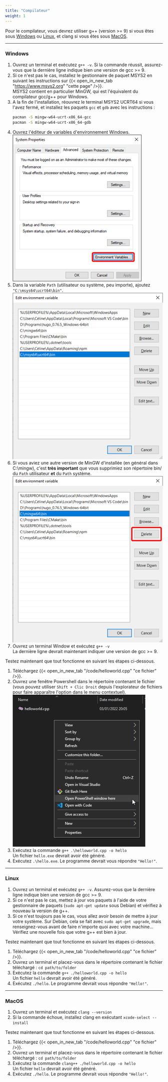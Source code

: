 ```yaml
---
title: "Compilateur"
weight: 1
---
```


Pour le compilateur, vous devrez utiliser g++ (version >= 9) si vous êtes sous [Windows](#windows) ou [Linux](#linux), et clang si vous êtes sous [MacOS](#macos).

---

### Windows

1. Ouvrez un terminal et exécutez `g++ -v`.
Si la commande réussit, assurez-vous que la dernière ligne indique bien une version de gcc >= 9.
2. Si ce n'est pas le cas, installez le gestionnaire de paquet MSYS2 en suivant les instructions sur {{< open_in_new_tab "https://www.msys2.org" "cette page" />}}.\
MSYS2 contient en particulier MinGW, qui est l'équivalent du compilateur gcc/g++ pour Windows.  
3. A la fin de l'installation, réouvrez le terminal MSYS2 UCRT64 si vous l'avez fermé, et installez les paquets `gcc` et `gdb` avec les instructions :
   ```sh
   pacman -S mingw-w64-ucrt-x86_64-gcc
   pacman -S mingw-w64-ucrt-x86_64-gdb
   ```
4. Ouvrez l'éditeur de variables d'environnement Windows.
![](/images/chapter0/env-var.png)
1. Dans la variable `Path` (utilisateur ou système, peu importe), ajoutez `"C:\msys64\ucrt64\bin"`.
![](images/chapter0/add-path-v2.png)
1. Si vous aviez une autre version de MinGW d'installée (en général dans C:\mingw), c'est **très important** que vous supprimiez son répertoire bin/ du `Path` utilisateur **et** du `Path` système.
![](/images/chapter0/rm-path-v2.png)
1. Ouvrez un terminal Window et exécutez `g++ -v`\
La dernière ligne devrait maintenant indiquer une version de gcc >= 9.

Testez maintenant que tout fonctionne en suivant les étapes ci-dessous.
1. Téléchargez {{< open_in_new_tab "/code/helloworld.cpp" "ce fichier" />}}.
2. Ouvrez une fenêtre Powershell dans le répertoire contenant le fichier (vous pouvez utiliser `Shift + Clic Droit` depuis l'explorateur de fichiers pour faire apparaître l'option dans le menu contextuel).
![](/images/chapter0/powershell.png)
3. Exécutez la commande `g++ .\helloworld.cpp -o hello`\
Un fichier `hello.exe` devrait avoir été généré.
4. Exécutez `.\hello.exe`.
Le programme devrait vous répondre `"Hello!"`.

---

### Linux

1. Ouvrez un terminal et exécutez `g++ -v`.
Assurez-vous que la dernière ligne indique bien une version de gcc >= 9.
2. Si ce n'est pas le cas, mettez à jour vos paquets à l'aide de votre gestionnaire de paquets (`sudo apt-get update` sous Debian) et vérifiez à nouveau la version de g++.
3. Si ce n'est toujours pas le cas, vous allez avoir besoin de mettre à jour votre système. Sur Debian, cela se fait avec `sudo apt-get upgrade`, mais renseignez-vous avant de faire n'importe quoi avec votre machine...\
Vérifiez une nouvelle fois que votre g++ est bien à jour.

Testez maintenant que tout fonctionne en suivant les étapes ci-dessous.
1. Téléchargez {{< open_in_new_tab "/code/helloworld.cpp" "ce fichier" />}}.
2. Ouvrez un terminal et placez-vous dans le répertoire contenant le fichier téléchargé : `cd path/to/folder`
3. Exécutez la commande `g++ ./helloworld.cpp -o hello`\
Un fichier `hello` devrait avoir été généré.
4. Exécutez `./hello`.
Le programme devrait vous répondre `"Hello!"`.

---

### MacOS

1. Ouvrez un terminal et exécutez `clang --version`
2. Si la commande échoue, installez clang en exécutant `xcode-select --install`

Testez maintenant que tout fonctionne en suivant les étapes ci-dessous.
1. Téléchargez {{< open_in_new_tab "/code/helloworld.cpp" "ce fichier" />}}.
2. Ouvrez un terminal et placez-vous dans le répertoire contenant le fichier téléchargé : `cd path/to/folder`
3. Exécutez la commande `clang++ ./helloworld.cpp -o hello`\
Un fichier `hello` devrait avoir été généré.
4. Exécutez `./hello`.
Le programme devrait vous répondre `"Hello!"`.

